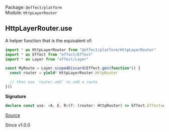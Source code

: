 Package: `@effect/platform`<br />
Module: `HttpLayerRouter`<br />

## HttpLayerRouter.use

A helper function that is the equivalent of:

```ts
import * as HttpLayerRouter from "@effect/platform/HttpLayerRouter"
import * as Effect from "effect/Effect"
import * as Layer from "effect/Layer"

const MyRoute = Layer.scopedDiscard(Effect.gen(function*() {
  const router = yield* HttpLayerRouter.HttpRouter

  // then use `router.add` to add a route
}))
```

**Signature**

```ts
declare const use: <A, E, R>(f: (router: HttpRouter) => Effect.Effect<A, E, R>) => Layer.Layer<never, E, HttpRouter | Exclude<R, Scope.Scope>>
```

[Source](https://github.com/Effect-TS/effect/tree/main/packages/platform/src/HttpLayerRouter.ts#L256)

Since v1.0.0